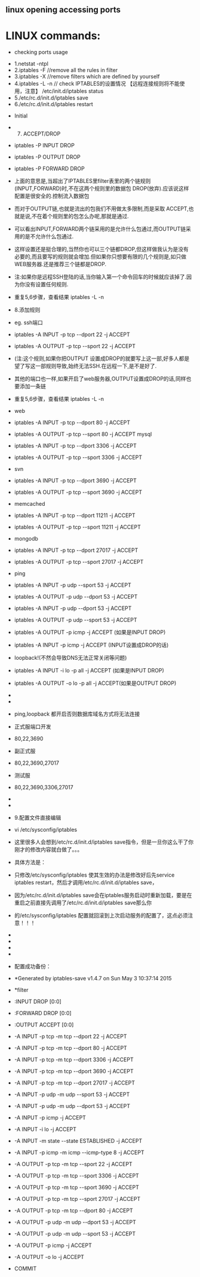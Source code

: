 ## linux opening accessing ports

# LINUX commands: 
 
* checking ports usage
- 1.netstat -ntpl
- 2.iptables -F  //remove all the rules in filter
- 3.iptables -X   //remove filters which are defined by yourself
- 4.iptables -L -n  // check IPTABLES的设置情况  【远程连接规则将不能使用，注意】 
  /etc/init.d/iptables status
- 5./etc/rc.d/init.d/iptables save
- 6./etc/rc.d/init.d/iptables restart


* Initial
- 7. ACCEPT/DROP
- iptables -P INPUT DROP 
- iptables -P OUTPUT DROP
- iptables -P FORWARD DROP
- 上面的意思是,当超出了IPTABLES里filter表里的两个链规则(INPUT,FORWARD)时,不在这两个规则里的数据包 DROP(放弃).应该说这样配置是很安全的.控制流入数据包
- 而对于OUTPUT链,也就是流出的包我们不用做太多限制,而是采取 ACCEPT,也就是说,不在着个规则里的包怎么办呢,那就是通过.
- 可以看出INPUT,FORWARD两个链采用的是允许什么包通过,而OUTPUT链采用的是不允许什么包通过.
- 这样设置还是挺合理的,当然你也可以三个链都DROP,但这样做我认为是没有必要的,而且要写的规则就会增加.但如果你只想要有限的几个规则是,如只做WEB服务器.还是推荐三个链都是DROP.
- 注:如果你是远程SSH登陆的话,当你输入第一个命令回车的时候就应该掉了.因为你没有设置任何规则.
- 重复5,6步骤，查看结果 iptables -L -n




- 8.添加规则
- eg. ssh端口 
- iptables -A INPUT -p tcp --dport 22 -j ACCEPT
- iptables -A OUTPUT -p tcp --sport 22 -j ACCEPT 
- (注:这个规则,如果你把OUTPUT 设置成DROP的就要写上这一部,好多人都是望了写这一部规则导致,始终无法SSH.在远程一下,是不是好了.
- 其他的端口也一样,如果开启了web服务器,OUTPUT设置成DROP的话,同样也要添加一条链
- 重复5,6步骤，查看结果 iptables -L -n
- web
- iptables -A INPUT -p tcp --dport 80 -j ACCEPT
- iptables -A OUTPUT -p tcp --sport 80 -j ACCEPT
mysql
- iptables -A INPUT -p tcp --dport 3306 -j ACCEPT
- iptables -A OUTPUT -p tcp --sport 3306 -j ACCEPT
- svn
- iptables -A INPUT -p tcp --dport 3690 -j ACCEPT
- iptables -A OUTPUT -p tcp --sport 3690 -j ACCEPT
- memcached
- iptables -A INPUT -p tcp --dport 11211 -j ACCEPT
- iptables -A OUTPUT -p tcp --sport 11211 -j ACCEPT
- mongodb
- iptables -A INPUT -p tcp --dport 27017 -j ACCEPT
- iptables -A OUTPUT -p tcp --sport 27017 -j ACCEPT
- ping 
- iptables -A INPUT -p udp --sport 53 -j ACCEPT
- iptables -A OUTPUT -p udp --dport 53 -j ACCEPT
- iptables -A INPUT -p udp --dport 53 -j ACCEPT
- iptables -A OUTPUT -p udp --sport 53 -j ACCEPT
- iptables -A OUTPUT -p icmp -j ACCEPT (如果是INPUT DROP)
- iptables -A INPUT -p icmp -j ACCEPT (INPUT设置成DROP的话)
- loopback!(不然会导致DNS无法正常关闭等问题)
- iptables -A INPUT -i lo -p all -j ACCEPT (如果是INPUT DROP)
- iptables -A OUTPUT -o lo -p all -j ACCEPT(如果是OUTPUT DROP)
- 
- 
- ping,loopback 都开启否则数据库域名方式将无法连接
- 正式服端口开发
- 80,22,3690
- 副正式服
- 80,22,3690,27017
- 测试服
- 80,22,3690,3306,27017
- 
- 
- 9.配置文件直接编辑
- vi /etc/sysconfig/iptables   
- 这里很多人会想到/etc/rc.d/init.d/iptables save指令，但是一旦你这么干了你刚才的修改内容就白做了。。。   
- 具体方法是：   
- 只修改/etc/sysconfig/iptables 使其生效的办法是修改好后先service iptables restart，然后才调用/etc/rc.d/init.d/iptables save，   
- 因为/etc/rc.d/init.d/iptables save会在iptables服务启动时重新加载，要是在重启之前直接先调用了/etc/rc.d/init.d/iptables save那么你   
- 的/etc/sysconfig/iptables 配置就回滚到上次启动服务的配置了，这点必须注意！！！  
- 
- 
- 
- 
- 配置成功备份：
- *Generated by iptables-save v1.4.7 on Sun May  3 10:37:14 2015
- *filter
- :INPUT DROP [0:0]
- :FORWARD DROP [0:0]
- :OUTPUT ACCEPT [0:0]
- -A INPUT -p tcp -m tcp --dport 22 -j ACCEPT 
- -A INPUT -p tcp -m tcp --dport 80 -j ACCEPT 
- -A INPUT -p tcp -m tcp --dport 3306 -j ACCEPT 
- -A INPUT -p tcp -m tcp --dport 3690 -j ACCEPT 
- -A INPUT -p tcp -m tcp --dport 27017 -j ACCEPT 
- -A INPUT -p udp -m udp --sport 53 -j ACCEPT 
- -A INPUT -p udp -m udp --dport 53 -j ACCEPT 
- -A INPUT -p icmp -j ACCEPT 
- -A INPUT -i lo -j ACCEPT 
- -A INPUT -m state --state ESTABLISHED -j ACCEPT 
- -A INPUT -p icmp -m icmp --icmp-type 8 -j ACCEPT 
- -A OUTPUT -p tcp -m tcp --sport 22 -j ACCEPT 
- -A OUTPUT -p tcp -m tcp --sport 3306 -j ACCEPT 
- -A OUTPUT -p tcp -m tcp --sport 3690 -j ACCEPT 
- -A OUTPUT -p tcp -m tcp --sport 27017 -j ACCEPT 
- -A OUTPUT -p tcp -m tcp --dport 80 -j ACCEPT 
- -A OUTPUT -p udp -m udp --dport 53 -j ACCEPT 
- -A OUTPUT -p udp -m udp --sport 53 -j ACCEPT 
- -A OUTPUT -p icmp -j ACCEPT 
- -A OUTPUT -o lo -j ACCEPT 
- COMMIT
